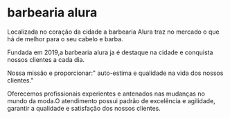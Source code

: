 
<h1>barbearia alura </h1>

<p>Localizada no coração da cidade a barbearia Alura traz no mercado o que há de melhor para o seu cabelo e barba.

<p>Fundada em 2019,a barbearia alura ja é destaque na cidade e conquista nossos clientes a cada dia.</p>

<p>Nossa missão e proporcionar:" auto-estima e qualidade na vida dos nossos clientes."</p>

<p>Oferecemos profissionais experientes e antenados nas mudanças no mundo da moda.O atendimento possui padrão de excelência e agilidade, garantir a qualidade e satisfação dos nossos clientes.</p>
